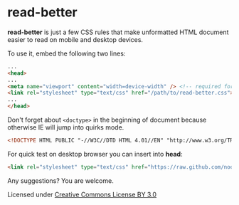 read-better
===========

**read-better** is just a few CSS rules that make unformatted HTML document easier to read on mobile and desktop devices.

To use it, embed the following two lines:

```html
...
<head>
...
<meta name="viewport" content="width=device-width" /> <!-- required for mobile devices -->
<link rel="stylesheet" type="text/css" href="/path/to/read-better.css"> <!-- your path to css -->
...
</head>
```

Don't forget about ```<doctype>``` in the beginning of document because otherwise IE will jump into quirks mode.

```html
<!DOCTYPE HTML PUBLIC "-//W3C//DTD HTML 4.01//EN" "http://www.w3.org/TR/html4/strict.dtd">
```

For quick test on desktop browser you can insert into **head**:

```html
<link rel="stylesheet" type="text/css" href="https://raw.github.com/noomorph/read-better/master/stylesheets/read-better.css">
```

Any suggestions? You are welcome.

Licensed under [Creative Commons License BY 3.0](http://creativecommons.org/licenses/by/3.0/)

